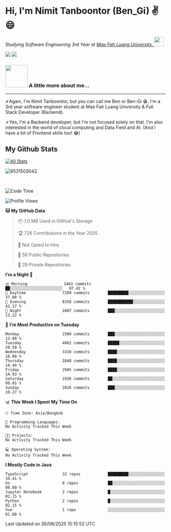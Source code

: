 # Hi, I'm Nimit Tanboontor (Ben_Gi) ✌😄
<p><em>Studying Software Engineering 3rd Year at <a href="https://en.mfu.ac.th/home.html"> Mae Fah Luang University.
</a><img src="https://media.giphy.com/media/WUlplcMpOCEmTGBtBW/giphy.gif" width="30"> </em></p>


[![](https://img.shields.io/badge/linkedin-%230077B5.svg?style=for-the-badge&logo=linkedin)]([https://www.linkedin.com/in/thanaphoom-babparn/](https://www.linkedin.com/in/nimit-tanbooutor-798139246/))
[![](https://img.shields.io/badge/Medium-12100E?style=for-the-badge&logo=medium&logoColor=white)](https://medium.com/@nimittanbooutor)

### <img src="https://media.giphy.com/media/VgCDAzcKvsR6OM0uWg/giphy.gif" width="70"> A little more about me...  

<hr> <!-- Horizontal line -->

&#10004;Again, I'm Nimit Tanboontor, but you can call me Ben or Ben-Gi 😁. I'm a 3rd year software engineer student at Mae Fah Luang University & Full Stack Developer (Backend).

&#10007;Yes, I'm a Backend developer, but I'm not focused solely on that. I'm also interested in the world of cloud computing and Data Field and AI. (And I have a bit of Frontend skills too! 😂)


## My Github Stats

[![All Stats](https://github-readme-stats.vercel.app/api?username=6531503042&show_icons=true&theme=algolia)](https://github.com/6531503042)

<p><img align="center" src="https://github-readme-streak-stats.herokuapp.com/?user=6531503042&" alt="6531503042" /></p>

<br />


<!--START_SECTION:waka-->
![Code Time](http://img.shields.io/badge/Code%20Time-525%20hrs%2038%20mins-blue)

![Profile Views](http://img.shields.io/badge/Profile%20Views-2-blue)

**🐱 My GitHub Data** 

> 📦 1.0 MB Used in GitHub's Storage 
 > 
> 🏆 726 Contributions in the Year 2025
 > 
> 🚫 Not Opted to Hire
 > 
> 📜 56 Public Repositories 
 > 
> 🔑 29 Private Repositories 
 > 
**I'm a Night 🦉** 

```text
🌞 Morning                1463 commits        ██░░░░░░░░░░░░░░░░░░░░░░░   07.42 % 
🌆 Daytime                7299 commits        █████████░░░░░░░░░░░░░░░░   37.00 % 
🌃 Evening                8358 commits        ███████████░░░░░░░░░░░░░░   42.37 % 
🌙 Night                  2607 commits        ███░░░░░░░░░░░░░░░░░░░░░░   13.22 % 
```
📅 **I'm Most Productive on Tuesday** 

```text
Monday                   2580 commits        ███░░░░░░░░░░░░░░░░░░░░░░   13.08 % 
Tuesday                  4062 commits        █████░░░░░░░░░░░░░░░░░░░░   20.59 % 
Wednesday                3330 commits        ████░░░░░░░░░░░░░░░░░░░░░   16.88 % 
Thursday                 2848 commits        ████░░░░░░░░░░░░░░░░░░░░░   14.44 % 
Friday                   2945 commits        ████░░░░░░░░░░░░░░░░░░░░░   14.93 % 
Saturday                 1936 commits        ██░░░░░░░░░░░░░░░░░░░░░░░   09.81 % 
Sunday                   2026 commits        ███░░░░░░░░░░░░░░░░░░░░░░   10.27 % 
```


📊 **This Week I Spent My Time On** 

```text
🕑︎ Time Zone: Asia/Bangkok

💬 Programming Languages: 
No Activity Tracked This Week

🐱‍💻 Projects: 
No Activity Tracked This Week

💻 Operating System: 
No Activity Tracked This Week
```

**I Mostly Code in Java** 

```text
TypeScript               32 repos            █████████░░░░░░░░░░░░░░░░   34.41 % 
Go                       8 repos             ██░░░░░░░░░░░░░░░░░░░░░░░   08.60 % 
Jupyter Notebook         2 repos             █░░░░░░░░░░░░░░░░░░░░░░░░   02.15 % 
Python                   2 repos             █░░░░░░░░░░░░░░░░░░░░░░░░   02.15 % 
Vue                      1 repo              ░░░░░░░░░░░░░░░░░░░░░░░░░   01.08 % 
```




 Last Updated on 26/06/2025 15:15:52 UTC
<!--END_SECTION:waka-->

